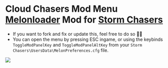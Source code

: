 # Cloud Chasers Mod Menu [Melonloader](https://melonwiki.xyz/#/?id=requirements) Mod for [Storm Chasers](https://steamdb.info/app/862800/info/)

- If you want to fork and fix or update this, feel free to do so 🙏🏻 
- You can open the menu by pressing ESC ingame, or using the keybinds `ToggleModPanelKey` and `ToggleModPanelAltKey` from your `Storm Chasers\UsersData\MelonPreferences.cfg` file.


![](https://staticdelivery.nexusmods.com/mods/5076/images/5/5-1691873490-1757963709.png)
